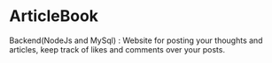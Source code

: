 # ArticleBook
Backend(NodeJs and MySql) : Website for posting your thoughts and articles, keep track of likes and comments over your posts. 
